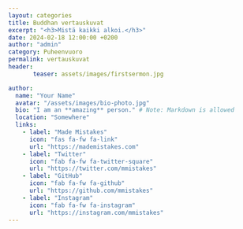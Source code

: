 ```yaml
---
layout: categories
title: Buddhan vertauskuvat
excerpt: "<h3>Mistä kaikki alkoi.</h3>"
date: 2024-02-18 12:00:00 +0200
author: "admin"
category: Puheenvuoro
permalink: vertauskuvat
header: 
       teaser: assets/images/firstsermon.jpg

author:
  name: "Your Name"
  avatar: "/assets/images/bio-photo.jpg"
  bio: "I am an **amazing** person." # Note: Markdown is allowed
  location: "Somewhere"
  links:
    - label: "Made Mistakes"
      icon: "fas fa-fw fa-link"
      url: "https://mademistakes.com"
    - label: "Twitter"
      icon: "fab fa-fw fa-twitter-square"
      url: "https://twitter.com/mmistakes"
    - label: "GitHub"
      icon: "fab fa-fw fa-github"
      url: "https://github.com/mmistakes"
    - label: "Instagram"
      icon: "fab fa-fw fa-instagram"
      url: "https://instagram.com/mmistakes"
---
```

